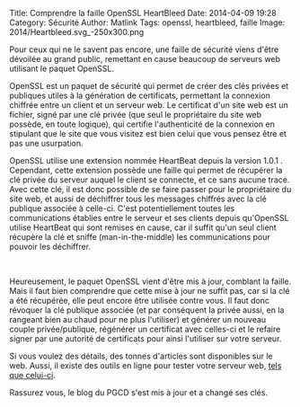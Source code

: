 Title: Comprendre la faille OpenSSL HeartBleed
Date: 2014-04-09 19:28
Category: Sécurité
Author: Matlink
Tags: openssl, heartbleed, faille
Image: 2014/Heartbleed.svg_-250x300.png

Pour ceux qui ne le savent pas encore, une faille de sécurité
viens d'être dévoilée au grand public, remettant en cause beaucoup de
serveurs web utilisant le paquet OpenSSL.

OpenSSL est un paquet de sécurité qui permet de créer des clés privées
et publiques utiles à la génération de certificats, permettant la
connexion chiffrée entre un client et un serveur web. Le certificat d'un
site web est un fichier, signé par une clé privée (que seul le
propriétaire du site web possède, en toute logique), qui certifie
l'authenticité de la connexion en stipulant que le site que vous visitez
est bien celui que vous pensez être et pas une usurpation.

OpenSSL utilise une extension nommée HeartBeat depuis la version 1.0.1 .
Cependant, cette extension possède une faille qui permet de récupérer la
clé privée du serveur auquel le client se connecte, et ce sans aucune
trace. Avec cette clé, il est donc possible de se faire passer pour le
propriétaire du site web, et aussi de déchiffrer tous les messages
chiffrés avec la clé publique associée à celle-ci. C'est potentiellement
toutes les communications établies entre le serveur et ses clients
depuis qu'OpenSSL utilise HeartBeat qui sont remises en cause, car il
suffit qu'un seul client récupère la clé et sniffe (man-in-the-middle)
les communications pour pouvoir les déchiffrer.

 

Heureusement, le paquet OpenSSL vient d'être mis à jour, comblant la
faille. Mais il faut bien comprendre que cette mise à jour ne suffit
pas, car si la clé a été récupérée, elle peut encore être utilisée
contre vous. Il faut donc révoquer la clé publique associée (et par
conséquent la privée aussi, en la rangeant bien au chaud pour ne plus
l'utiliser) et générer un nouveau couple privée/publique, régénérer un
certificat avec celles-ci et le refaire signer par une autorité de
certificats pour ainsi l'utiliser sur votre serveur.

Si vous voulez des détails, des tonnes d'articles sont disponibles sur
le web. Aussi, il existe des outils en ligne pour tester votre serveur
web, [tels que celui-ci](https://submeet.net/tools/heartbleed.php).

Rassurez vous, le blog du PGCD s'est mis à jour et a changé ses clés.
